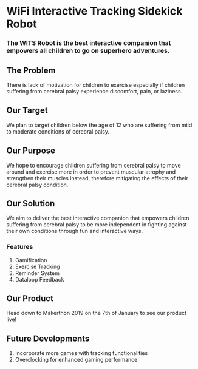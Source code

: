 # WiFi Interactive Tracking Sidekick Robot 

### The WITS Robot is the best interactive companion that empowers all children to go on superhero adventures.  

## The Problem
There is lack of motivation for children to exercise especially if children suffering from cerebral palsy experience discomfort, pain, or laziness.

## Our Target
We plan to target children below the age of 12 who are suffering from mild to moderate conditions of cerebral palsy.

## Our Purpose
We hope to encourage children suffering from cerebral palsy to move around and exercise more in order to prevent muscular atrophy and strengthen their muscles instead, therefore mitigating the effects of their cerebral palsy condition.

## Our Solution
We aim to deliver the best interactive companion that empowers children suffering from cerebral palsy to be more independent in fighting against their own conditions through fun and interactive ways.

### Features
1. Gamification
2. Exercise Tracking
3. Reminder System
4. Dataloop Feedback

## Our Product
Head down to Makerthon 2019 on the 7th of January to see our product live!

## Future Developments
1. Incorporate more games with tracking functionalities
2. Overclocking for enhanced gaming performance
